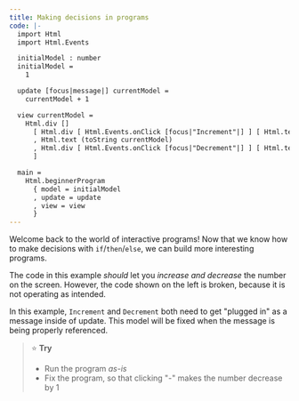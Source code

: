 ```yaml
---
title: Making decisions in programs
code: |-
  import Html
  import Html.Events

  initialModel : number
  initialModel =
    1

  update [focus|message|] currentModel =
    currentModel + 1

  view currentModel =
    Html.div []
      [ Html.div [ Html.Events.onClick [focus|"Increment"|] ] [ Html.text "+" ]
      , Html.text (toString currentModel)
      , Html.div [ Html.Events.onClick [focus|"Decrement"|] ] [ Html.text "-" ]
      ]

  main =
    Html.beginnerProgram
      { model = initialModel
      , update = update
      , view = view
      }
---
```

Welcome back to the world of interactive programs!
Now that we know how to make decisions with `if`/`then`/`else`,
we can build more interesting programs.

The code in this example _should_ let you _increase and decrease_ the number on the screen. However, the code shown on the left is broken, because it is not operating as intended.

In this example, `Increment` and `Decrement` both need to get "plugged in" as a message inside of update. This model will be fixed when the message is being properly referenced.

> ⭐️ **Try**
>
> * Run the program _as-is_
> * Fix the program, so that clicking "-" makes the number decrease by 1